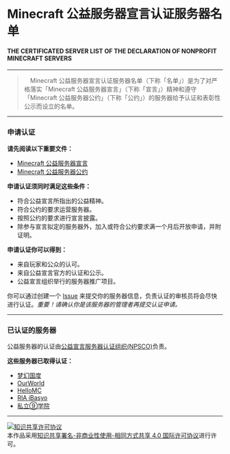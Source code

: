# Minecraft 公益服务器宣言认证服务器名单
#### THE CERTIFICATED SERVER LIST OF THE DECLARATION OF NONPROFIT MINECRAFT SERVERS

-----

>　Minecraft 公益服务器宣言认证服务器名单（下称「名单」）是为了对严格落实「Minecraft 公益服务器宣言」（下称「宣言」）精神和遵守「Minecraft 公益服务器公约」（下称「公约」）的服务器给予认证和表彰性公示而设立的名单。

-----

### 申请认证

__请先阅读以下重要文件：__
* [Minecraft 公益服务器宣言](https://github.com/Nonprofit-Minecraft/Declaration)
* [Minecraft 公益服务器公约](https://github.com/Nonprofit-Minecraft/Convention)

__申请认证须同时满足这些条件：__
* 符合公益宣言所指出的公益精神。
* 符合公约的要求运营服务器。
* 按照公约的要求进行宣言披露。
* 除参与宣言拟定的服务器外，加入或符合公约要求满一个月后开放申请，并附证明。

__申请认证你可以得到：__
* 来自玩家和公众的认可。
* 来自公益宣言官方的认证和公示。
* 公益宣言组织举行的服务器推广项目。

你可以通过创建一个 [Issue](https://github.com/Nonprofit-Minecraft/Certification/issues/new) 来提交你的服务器信息，负责认证的审核员将会尽快进行认证。*重要！请确认你是该服务器的管理者再提交认证申请。*

-----

### 已认证的服务器

公益服务器的认证由[公益宣言服务器认证组织(NPSCO)](https://github.com/Nonprofit-Minecraft/Documents/blob/master/Instruction_.md)负责。

__这些服务器已取得认证：__
* [梦幻国度](https://jq.qq.com/?_wv=1027&k=5NZn3uT)
* [OurWorld](https://jq.qq.com/?_wv=1027&k=5MZ4UDf)
* [HelloMC](https://www.hellomc.co/)
* [RIA iBasyo](http://www.mcbbs.net/thread-850649-1-1.html)
* [私立⑨学院](https://jq.qq.com/?_wv=1027&k=56NtXzi)


-----


<a rel="license" href="http://creativecommons.org/licenses/by-nc-sa/4.0/"><img alt="知识共享许可协议" style="border-width:0" src="https://i.creativecommons.org/l/by-nc-sa/4.0/88x31.png" /></a><br />本作品采用<a rel="license" href="http://creativecommons.org/licenses/by-nc-sa/4.0/">知识共享署名-非商业性使用-相同方式共享 4.0 国际许可协议</a>进行许可。
